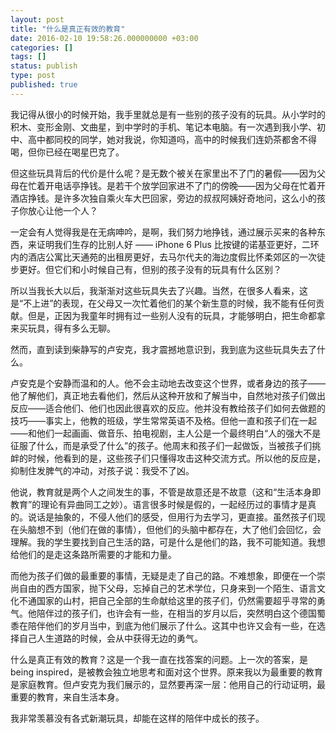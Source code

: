 ```yaml
---
layout: post
title: "什么是真正有效的教育"
date: 2016-02-10 19:58:26.000000000 +03:00
categories: []
tags: []
status: publish
type: post
published: true
---
```

我记得从很小的时候开始，我手里就总是有一些别的孩子没有的玩具。从小学时的积木、变形金刚、文曲星，到中学时的手机、笔记本电脑。有一次遇到我小学、初中、高中都同校的同学，她对我说，你知道吗，高中的时候我们连奶茶都舍不得喝，但你已经在喝星巴克了。

但这些玩具背后的代价是什么呢？是无数个被关在家里出不了门的暑假——因为父母在忙着开电话亭挣钱。是若干个放学回家进不了门的傍晚——因为父母在忙着开酒店挣钱。是许多次独自乘火车大巴回家，旁边的叔叔阿姨好奇地问，这么小的孩子你放心让他一个人？

一定会有人觉得我是在无病呻吟，是啊，我们努力地挣钱，通过展示买来的各种东西，来证明我们生存的比别人好 —— iPhone 6 Plus 比按键的诺基亚更好，二环内的酒店公寓比天通苑的出租房更好，去马尔代夫的海边度假比怀柔郊区的一次徒步更好。但它们和小时候自己有，但别的孩子没有的玩具有什么区别？

所以当我长大以后，我渐渐对这些玩具失去了兴趣。当然，在很多人看来，这是“不上进”的表现，在父母又一次忙着他们的某个新生意的时候，我不能有任何贡献。但是，正因为我童年时拥有过一些别人没有的玩具，才能够明白，把生命都拿来买玩具，得有多么无聊。

然而，直到读到柴静写的卢安克，我才震撼地意识到，我到底为这些玩具失去了什么。

卢安克是个安静而温和的人。他不会主动地去改变这个世界，或者身边的孩子——他了解他们，真正地去看他们，然后从这种开放和了解当中，自然地对孩子们做出反应——适合他们、他们也因此很喜欢的反应。他并没有教给孩子们如何去做题的技巧——事实上，他教的班级，学生常常英语不及格。但他一直和孩子们在一起——和他们一起画画、做音乐、拍电视剧，主人公是一个最终明白“人的强大不是征服了什么，而是承受了什么”的孩子。他周末和孩子们一起做饭，当被孩子们挑衅的时候，他看到的是，这些孩子们只懂得攻击这种交流方式。所以他的反应是，抑制住发脾气的冲动，对孩子说：我受不了凶。

他说，教育就是两个人之间发生的事，不管是故意还是不故意（这和“生活本身即教育”的理论有异曲同工之妙）。语言很多时候是假的，一起经历过的事情才是真的。说话是抽象的，不侵人他们的感受，但用行为去学习，更直接。虽然孩子们现在头脑想不到（他们在做的事情），但他们的头脑中都存在，大了他们会回忆，会理解。我的学生要找到自己生活的路，可是什么是他们的路，我不可能知道。我想给他们的是走这条路所需要的才能和力量。

而他为孩子们做的最重要的事情，无疑是走了自己的路。不难想象，即便在一个崇尚自由的西方国家，抛下父母，忘掉自己的艺术学位，只身来到一个陌生、语言文化不通国家的山村，把自己全部的生命献给这里的孩子们，仍然需要超乎寻常的勇气。他陪伴过的孩子们，也许会有一些，在相当的岁月以后，突然明白这个德国蜀黍在陪伴他们的岁月当中，到底为他们展示了什么。这其中也许又会有一些，在选择自己人生道路的时候，会从中获得无边的勇气。

什么是真正有效的教育？这是一个我一直在找答案的问题。上一次的答案，是 being inspired，是被教会独立地思考和面对这个世界。原来我以为最重要的教育是家庭教育。但卢安克为我们展示的，显然要再深一层：他用自己的行动证明，最重要的教育，来自生活本身。

我非常羡慕没有各式新潮玩具，却能在这样的陪伴中成长的孩子。